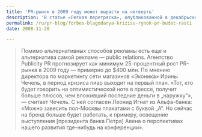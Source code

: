 ```yaml
---
title: 'PR-рынок в 2009 году может вырасти на четверть'
description: 'В статье «Легкая перетряска», опубликованной в декабрьском номере самого авторитетного российского бизнес-журнала, эксперты предсказывают снижение рекламных бюджетов и рост расходов на пиар. PR-рынок в 2009 году может вырасти на четверть.'
permalink: /ru/pr-blog/forbes-blagodarya-krizisu-rynok-pr-budet-rasti
date: 2008-11-20

---
```


<blockquote class="box">Помимо альтернативных способов рекламы есть еще и альтернатива самой рекламе — public relations. Агентство Publicity PR прогнозирует как минимум 25-процентный рост PR-рынка в 2009 году — примерно до $400 млн. По мнению директора по маркетингу сети магазинов «Эконика» Ирины Чечель, в период кризиса пиар выходит на первый план. «Тот, кто будет говорить на оптимистической ноте в прессе, получит больше плюсов, чем вложивший последние деньги в „наружку“», — считает Чечель. С ней согласен Леонид Игнат из Альфа-банка: «Можно завесить пол-Москвы плакатами с буквой „А“. Но сейчас на бренд больше будет работать, к примеру, освещение выступления [президента банка Петра] Авена о перспективах нашего развития где-нибудь на конференции».</blockquote>

